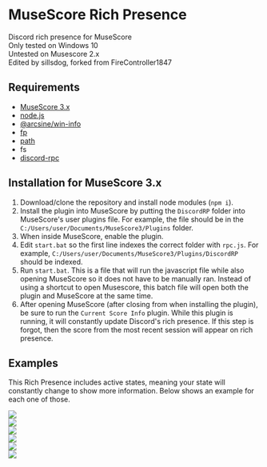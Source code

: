 # MuseScore Rich Presence
Discord rich presence for MuseScore\
Only tested on Windows 10\
Untested on Musescore 2.x\
Edited by sillsdog, forked from FireController1847

## Requirements
* [MuseScore 3.x](https://musescore.org/en)
* [node.js](https://nodejs.dev/)
* [@arcsine/win-info](https://www.npmjs.com/package/@arcsine/win-info)
* [fp](https://www.npmjs.com/package/fp)
* [path](https://www.npmjs.com/package/path)
* fs
* [discord-rpc](https://www.npmjs.com/package/discord-rpc)

## Installation for MuseScore 3.x
1. Download/clone the repository and install node modules (`npm i`).
2. Install the plugin into MuseScore by putting the `DiscordRP` folder into MuseScore's user plugins file. For example, the file should be in the `C:/Users/user/Documents/MuseScore3/Plugins` folder.
3. When inside MuseScore, enable the plugin.
4. Edit `start.bat` so the first line indexes the correct folder with `rpc.js`. For example, `C:/Users/user/Documents/MuseScore3/Plugins/DiscordRP` should be indexed.
5. Run `start.bat`. This is a file that will run the javascript file while also opening MuseScore so it does not have to be manually ran. Instead of using a shortcut to open Musescore, this batch file will open both the plugin and MuseScore at the same time.
6. After opening MuseScore (after closing from when installing the plugin), be sure to run the `Current Score Info` plugin. While this plugin is running, it will constantly update Discord's rich presence. If this step is forgot, then the score from the most recent session will appear on rich presence.

## Examples
This Rich Presence includes active states, meaning your state will constantly change to show more information. Below shows an example for each one of those.

![](https://i.imgur.com/fPKKteE.png)  
![](https://i.imgur.com/OnaBi5m.png)  
![](https://i.imgur.com/dhVm2ZE.png)  
![](https://i.imgur.com/e45SDcX.png)  
![](https://i.imgur.com/usmmLbB.png)  
![](https://i.imgur.com/aWgurbw.png)
